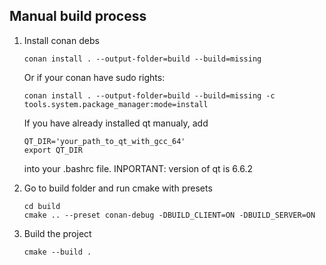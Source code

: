 ## Manual build process
1. Install conan debs

   ```
   conan install . --output-folder=build --build=missing
   ```

   Or if your conan have sudo rights:
   ```
   conan install . --output-folder=build --build=missing -c tools.system.package_manager:mode=install
   ```
   If you have already installed qt manualy, add
   ```
   QT_DIR='your_path_to_qt_with_gcc_64'
   export QT_DIR
   ```
   into your .bashrc file. INPORTANT: version of qt is 6.6.2

2. Go to build folder and run cmake with presets

   ```
   cd build
   cmake .. --preset conan-debug -DBUILD_CLIENT=ON -DBUILD_SERVER=ON
   ```

3. Build the project

   ```
   cmake --build .
   ```
